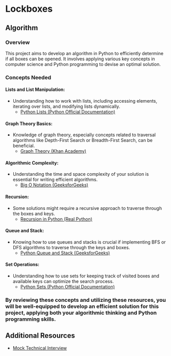 # Lockboxes

## Algorithm

### Overview
This project aims to develop an algorithm in Python to efficiently determine if all boxes can be opened. It involves applying various key concepts in computer science and Python programming to devise an optimal solution.

### Concepts Needed
#### Lists and List Manipulation:
- Understanding how to work with lists, including accessing elements, iterating over lists, and modifying lists dynamically.
  - [Python Lists (Python Official Documentation)](https://docs.python.org/3/tutorial/datastructures.html#more-on-lists)

#### Graph Theory Basics:
- Knowledge of graph theory, especially concepts related to traversal algorithms like Depth-First Search or Breadth-First Search, can be beneficial.
  - [Graph Theory (Khan Academy)](https://www.khanacademy.org/computing/computer-science/algorithms)
  
#### Algorithmic Complexity:
- Understanding the time and space complexity of your solution is essential for writing efficient algorithms.
  - [Big O Notation (GeeksforGeeks)](https://www.geeksforgeeks.org/analysis-algorithms-big-o-analysis/)

#### Recursion:
- Some solutions might require a recursive approach to traverse through the boxes and keys.
  - [Recursion in Python (Real Python)](https://realpython.com/python-thinking-recursively/)

#### Queue and Stack:
- Knowing how to use queues and stacks is crucial if implementing BFS or DFS algorithms to traverse through the keys and boxes.
  - [Python Queue and Stack (GeeksforGeeks)](https://www.geeksforgeeks.org/stack-queue-python-using-module-queue/)

#### Set Operations:
- Understanding how to use sets for keeping track of visited boxes and available keys can optimize the search process.
  - [Python Sets (Python Official Documentation)](https://docs.python.org/3/tutorial/datastructures.html#sets)

### By reviewing these concepts and utilizing these resources, you will be well-equipped to develop an efficient solution for this project, applying both your algorithmic thinking and Python programming skills.

## Additional Resources
- [Mock Technical Interview](https://www.interviewbit.com/mock-interview/)